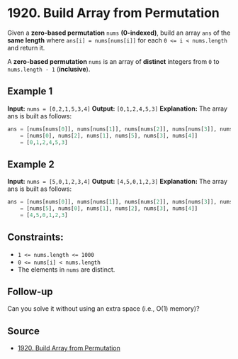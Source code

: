 # 1920. Build Array from Permutation

Given a **zero-based permutation** `nums` **(0-indexed)**, build an array `ans` of the **same length** where `ans[i] = nums[nums[i]]` for each `0 <= i < nums.length` and return it.

A **zero-based permutation** `nums` is an array of **distinct** integers from `0` to `nums.length - 1` (**inclusive**).

## Example 1

**Input:** `nums = [0,2,1,5,3,4]`
**Output:** `[0,1,2,4,5,3]`
**Explanation:** The array ans is built as follows:

```python
ans = [nums[nums[0]], nums[nums[1]], nums[nums[2]], nums[nums[3]], nums[nums[4]], nums[nums[5]]]
    = [nums[0], nums[2], nums[1], nums[5], nums[3], nums[4]]
    = [0,1,2,4,5,3]
```

## Example 2

**Input:** `nums = [5,0,1,2,3,4]`
**Output:** `[4,5,0,1,2,3]`
**Explanation:** The array ans is built as follows:

```python
ans = [nums[nums[0]], nums[nums[1]], nums[nums[2]], nums[nums[3]], nums[nums[4]], nums[nums[5]]]
    = [nums[5], nums[0], nums[1], nums[2], nums[3], nums[4]]
    = [4,5,0,1,2,3]
```

## Constraints:

- `1 <= nums.length <= 1000`
- `0 <= nums[i] < nums.length`
- The elements in `nums` are distinct.

## Follow-up

Can you solve it without using an extra space (i.e., O(1) memory)?

## Source

- [1920. Build Array from Permutation](https://leetcode.com/problems/build-array-from-permutation)
